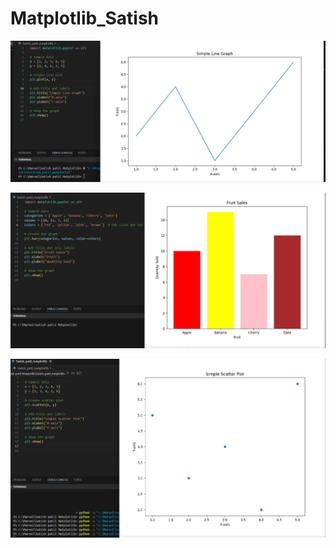 # Matplotlib_Satish


![image alt](https://github.com/satishspatil-01/Matplotlib_Satish/blob/main/Screenshot%202025-08-29%20200738.png?raw=true)


![image alt](https://github.com/satishspatil-01/Matplotlib_Satish/blob/main/Screenshot%202025-08-29%20201135.png?raw=true)


![image alt](https://github.com/satishspatil-01/Matplotlib_Satish/blob/main/Screenshot%202025-08-29%20201357.png?raw=true)
